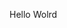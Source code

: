 Hello Wolrd


































































































































































































































































































































































































































































































































































































































































































































































































































































































































































































































































































































































































































































































































































































































































































































































































































































































































































































































































































































































































































































































































































































































































































































































































































































































































































































































































































































































































































































































































































































































































































































































































































































































































































































































































































































































































































































































































































































































































































































































































































































































































































































































































































































































































































































